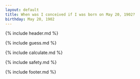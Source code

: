 ```yaml
---
layout: default
title: When was I conceived if I was born on May 20, 1902?
birthday: May 20, 1902
---
```


{% include header.md %}

{% include guess.md %}

{% include calculate.md %}

{% include safety.md %}

{% include footer.md %}



